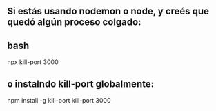 ## Si estás usando nodemon o node, y creés que quedó algún proceso colgado:

## bash

npx kill-port 3000

## o instalndo kill-port globalmente:

npm install -g kill-port
kill-port 3000